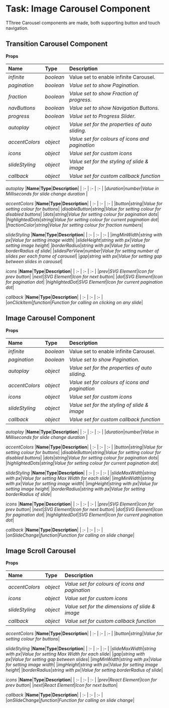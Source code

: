 # Task: Image Carousel Component

TThree Carousel components are made, both supporting button and touch navigation.

## Transition Carousel Component

**Props**

|**Name**|**Type**|**Description**|
| :- | :- | :- |
|*infinite*|*boolean*|Value set to enable infinite Carousel.|
|*pagination*|*boolean*|*Value set to show Pagination.*|
|*fraction*|*boolean*|*Value set to show Fraction of progress.*|
|*navButtons*|*boolean*|*Value set to show Navigation Buttons.*|
|*progress*|*boolean*|*Value set to Progress Slider.*|
|*autoplay*|*object*|*Value set for the properties of auto sliding.*|
|*accentColors*|*object*|*Value set for colours of icons and pagination*|
|*icons*|*object*|*Value set for custom icons*|
|*slideStyling*|*object*|*Value set for the styling of slide & image*|
|*callback*|*object*|*Value set for custom callback function*|

*autoplay*
|**Name**|**Type**|**Description**|
| :- | :- | :- |
|*duration*|*number*|*Value in Milliseconds for slide change duration* |

*accentColors*
|**Name**|**Type**|**Description**|
| :- | :- | :- |
|*button*|*string*|*Value for setting colour for buttons*|
|*disableButton*|*string*|*Value for setting colour for disabled buttons*|
|*dots*|*string*|*Value for setting colour for pagination dots*|
|*highlightedDots*|*string*|*Value for setting colour for current pagination dot*|
|*fractionColor*|*string*|*Value for setting colour for fraction numbers*|

*slideStyling*
|**Name**|**Type**|**Description**|
| :- | :- | :- |
|*imgMinWidth*|*string with px*|*Value for setting image width*|
|*slideHeight*|*string with px*|*Value for setting image height*|
|*borderRadius*|*string with px*|*Value for setting borderRadius of slide*|
|*slidesPerView*|*number*|*Value for setting number of slides per each frame of carousel*|
|*gap*|*string with px*|*Value for setting gap between slides in carousel*|

*icons*
|**Name**|**Type**|**Description**|
| :- | :- | :- |
|*prev*|*SVG Element*|*Icon for prev button*|
|*next*|*SVG Element*|*Icon for next button*|
|*dot*|*SVG Element*|*Icon for pagination dot*|
|*highlightedDot*|*SVG Element*|*Icon for current pagination dot*|

*callback*
|**Name**|**Type**|**Description**|
| :- | :- | :- |
|*onClickItem*|*function*|*Function for calling on clicking on any slide*|

## Image Carousel Component

**Props**

|**Name**|**Type**|**Description**|
| :- | :- | :- |
|*infinite*|*boolean*|Value set to enable infinite Carousel.|
|*pagination*|*boolean*|*Value set to show Pagination.*|
|*autoplay*|*object*|*Value set for the properties of auto sliding.*|
|*accentColors*|*object*|*Value set for colours of icons and pagination*|
|*icons*|*object*|*Value set for custom icons*|
|*slideStyling*|*object*|*Value set for the styling of slide & image*|
|*callback*|*object*|*Value set for custom callback function*|

*autoplay*
|**Name**|**Type**|**Description**|
| :- | :- | :- |
|*duration*|*number*|*Value in Milliseconds for slide change duration* |

*accentColors*
|**Name**|**Type**|**Description**|
| :- | :- | :- |
|*button*|*string*|*Value for setting colour for buttons*|
|*disableButton*|*string*|*Value for setting colour for disabled buttons*|
|*dots*|*string*|*Value for setting colour for pagination dots*|
|*highlightedDots*|*string*|*Value for setting colour for current pagination dot*|

*slideStyling*
|**Name**|**Type**|**Description**|
| :- | :- | :- |
|*slideMaxWidth*|*string with px*|*Value for setting Max Width for each slide*|
|*imgMinWidth*|*string with px*|*Value for setting image width*|
|*imgHeight*|*string with px*|*Value for setting image height*|
|*borderRadius*|*string with px*|*Value for setting borderRadius of slide*|



*icons*
|**Name**|**Type**|**Description**|
| :- | :- | :- |
|*prev*|*SVG Element*|*Icon for prev button*|
|*next*|*SVG Element*|*Icon for next button*|
|*dot*|*SVG Element*|*Icon for pagination dot*|
|*highlightedDot*|*SVG Element*|*Icon for current pagination dot*|

*callback*
|**Name**|**Type**|**Description**|
| :- | :- | :- |
|*onSlideChange*|*function*|*Function for calling on slide change*|

## Image Scroll Carousel

**Props**

|**Name**|**Type**|**Description**|
| :- | :- | :- |
|*accentColors*|*object*|*Value set for colours of icons and pagination*|
|*icons*|*object*|*Value set for custom icons*|
|*slideStyling*|*object*|*Value set for the dimensions of slide & image*|
|*callback*|*object*|*Value set for custom callback function*|

*accentColors*
|**Name**|**Type**|**Description**|
| :- | :- | :- |
|*button*|*string*|*Value for setting colour for buttons*|

*slideStyling*
|**Name**|**Type**|**Description**|
| :- | :- | :- |
|*slideMaxWidth*|*string with px*|*Value for setting Max Width for each slide*|
|*gap*|*string with px*|*Value for setting gap between slides*|
|*imgMinWidth*|*string with px*|*Value for setting image width*|
|*imgHeight*|*string with px*|*Value for setting image height*|
|*borderRadius*|*string with px*|*Value for setting borderRadius of slide*|

*icons*
|**Name**|**Type**|**Description**|
| :- | :- | :- |
|*prev*|*React Element*|*Icon for prev button*|
|*next*|*React Element*|*Icon for next button*|

*callback*
|**Name**|**Type**|**Description**|
| :- | :- | :- |
|*onSlideChange*|*function*|*Function for calling on slide change*|
